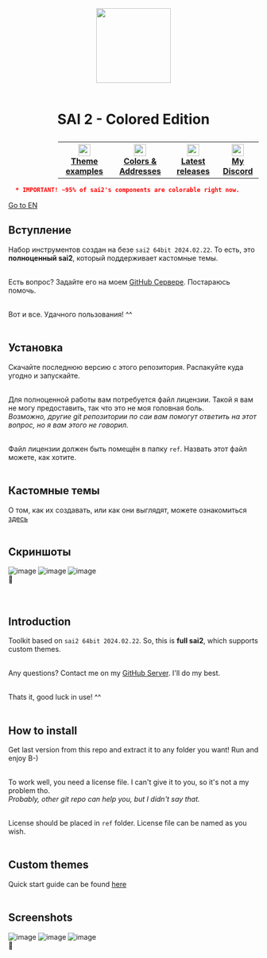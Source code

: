 <div align="center">
  <img src="https://github.com/supchyan/yum2-theme-toolkit/assets/123704468/6a6c2116-0c8e-4f8d-ac0f-d6c1996d273f" height="150" />
</div>
<br />

# <p align=center>SAI 2 - Colored Edition</p>
<div align="center" style="padding-left: 100px;">
<table style="width:100%">
  <th>
    <a href="https://github.com/supchyan/sai2-colored-edition/tree/main/themes/">
      <img src="https://github.com/supchyan/sai2-colored-edition/assets/123704468/e174f1c7-a8bd-424f-801e-025930177841" width="24"/>
      </br>
      <span>Theme examples</span>
    </a>  
  </th>
  <th>
    <a href="https://github.com/supchyan/sai2-colored-edition/tree/main/ref/init/data">
      <img src="https://github.com/supchyan/sai2-colored-edition/assets/123704468/691a8bad-a32d-4ef2-a8a4-d3c7e210c11e" width="24"/>
      </br>
      <span>Colors & Addresses</span>
    </a>  
  </th>
  <th>
    <a href="https://github.com/supchyan/sai2-colored-edition/releases">
      <img src="https://github.com/supchyan/sai2-colored-edition/assets/123704468/f2c7603f-030b-4dc1-8984-f49a4532097e" width="24"/>
      </br>
      <span>Latest releases</span>
    </a>  
  </th>
  <th>
    <a href="https://discord.gg/dGF8p9UGyM">
      <img src="https://github.com/supchyan/sai2-colored-edition/assets/123704468/037e74ed-d5cc-4f4c-b668-0c004180b3ab" width="24"/>
      </br>
      <span>My Discord</span>
    </a>  
  </th>
</table>
</div>

```json
  * IMPORTANT! ~95% of sai2's components are colorable right now.
```
[Go to EN](#introduction)

## Вступление
Набор инструментов создан на безе `sai2 64bit 2024.02.22`. То есть, это **полноценный sai2**, который поддерживает кастомные темы.
</br></br>

Есть вопрос? Задайте его на моем [GitHub Сервере](https://discord.gg/dGF8p9UGyM). Постараюсь помочь.
</br></br>

Вот и все. Удачного пользования! ^^
</br><br/>

## Установка
Скачайте последнюю версию с этого репозитория. Распакуйте куда угодно и запускайте.
</br></br>

Для полноценной работы вам потребуется файл лицензии. Такой я вам не могу предоставить, так что это не моя головная боль.</br>
*Возможно, другие git репозитории по саи вам помогут ответить на этот вопрос, но я вам этого не говорил.*
</br></br>

Файл лицензии должен быть помещён в папку `ref`. Назвать этот файл можете, как хотите.
</br></br>

## Кастомные темы
О том, как их создавать, или как они выглядят, можете ознакомиться [здесь](https://github.com/supchyan/sai2-colored-edition/tree/main/themes)
</br></br>

## Скриншоты
![image](https://github.com/supchyan/sai2-colored-edition/assets/123704468/26d762d6-5dab-4e9b-b3be-b87ec18cab4c)
![image](https://github.com/supchyan/sai2-colored-edition/assets/123704468/842179dc-45eb-4cbf-82fa-9aa4cf1a7106)
![image](https://github.com/supchyan/sai2-colored-edition/assets/123704468/797b709f-c0f8-446f-bd28-7c1c3caace1f)
<br/>
🐳<br/><br/><br/>

## Introduction
Toolkit based on `sai2 64bit 2024.02.22`. So, this is **full sai2**, which supports custom themes.
</br></br>

Any questions? Contact me on my [GitHub Server](https://discord.gg/dGF8p9UGyM). I'll do my best.
</br></br>

Thats it, good luck in use! ^^
</br></br>

## How to install
Get last version from this repo and extract it to any folder you want! Run and enjoy B-)
</br></br>

To work well, you need a license file. I can't give it to you, so it's not a my problem tho.</br>
*Probably, other git repo can help you, but I didn't say that.*
</br></br>

License should be placed in `ref` folder. License file can be named as you wish.
</br></br>

## Custom themes
Quick start guide can be found [here](https://github.com/supchyan/sai2-colored-edition/tree/main/themes)
</br></br>

## Screenshots
![image](https://github.com/supchyan/sai2-colored-edition/assets/123704468/dbe7efca-5865-4585-93d7-fc3541c33575)
![image](https://github.com/supchyan/sai2-colored-edition/assets/123704468/9e74f3b5-ac05-4890-bb7e-abeae43bb404)
![image](https://github.com/supchyan/sai2-colored-edition/assets/123704468/5389d452-b83f-4a30-b50d-ac655947be77)
<br/>
🐳
